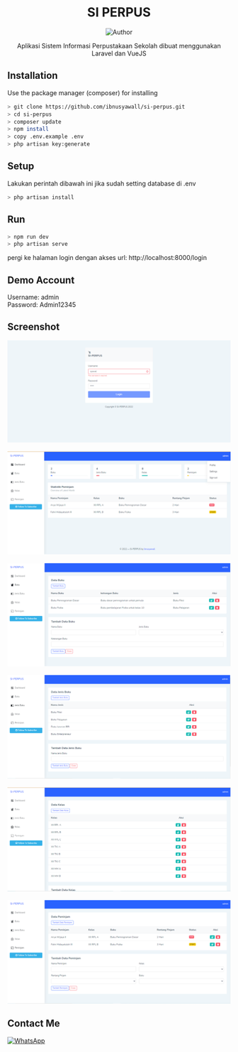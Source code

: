 <div align="center">
 
# SI PERPUS
![Author](https://img.shields.io/badge/Author-ibnusyawall-blue.svg?style=for-the-badge&logo=github)
<p>Aplikasi Sistem Informasi Perpustakaan Sekolah dibuat menggunakan Laravel dan VueJS</p>
</div>

## Installation

Use the package manager (composer) for installing

```bash
> git clone https://github.com/ibnusyawall/si-perpus.git
> cd si-perpus
> composer update
> npm install
> copy .env.example .env
> php artisan key:generate
```

## Setup

Lakukan perintah dibawah ini jika sudah setting database di .env

```bash
> php artisan install
```

## Run

```bash
> npm run dev
> php artisan serve
```

pergi ke halaman login dengan akses url: http://localhost:8000/login

## Demo Account
Username: admin<br/>
Password: Admin12345

## Screenshot

<p align="center">
  <img alt="halaman-login" src="https://raw.githubusercontent.com/ibnusyawall/si-perpus/main/screenshots/halaman-login.png"/><br/><br/>
  <img alt="halaman-dashboard" src="https://raw.githubusercontent.com/ibnusyawall/si-perpus/main/screenshots/halaman-dashboard.png"/><br/><br/>
  <img alt="halaman-buku" src="https://raw.githubusercontent.com/ibnusyawall/si-perpus/main/screenshots/halaman-buku.png"/><br/><br/>
  <img alt="halaman-jenis-buku" src="https://raw.githubusercontent.com/ibnusyawall/si-perpus/main/screenshots/halaman-jenis-buku.png"/><br/><br/>
  <img alt="halaman-kelas" src="https://raw.githubusercontent.com/ibnusyawall/si-perpus/main/screenshots/halaman-kelas.png"/><br/><br/>
  <img alt="halaman-peminjam" src="https://raw.githubusercontent.com/ibnusyawall/si-perpus/main/screenshots/halaman-peminjam.png"/>
</p>

## Contact Me

<a href="https://wa.me/6282299265151"><img alt="WhatsApp" src="https://img.shields.io/badge/WhatsApp%20-25D366?style=for-the-badge&logo=whatsapp&logoColor=white"/></a>

